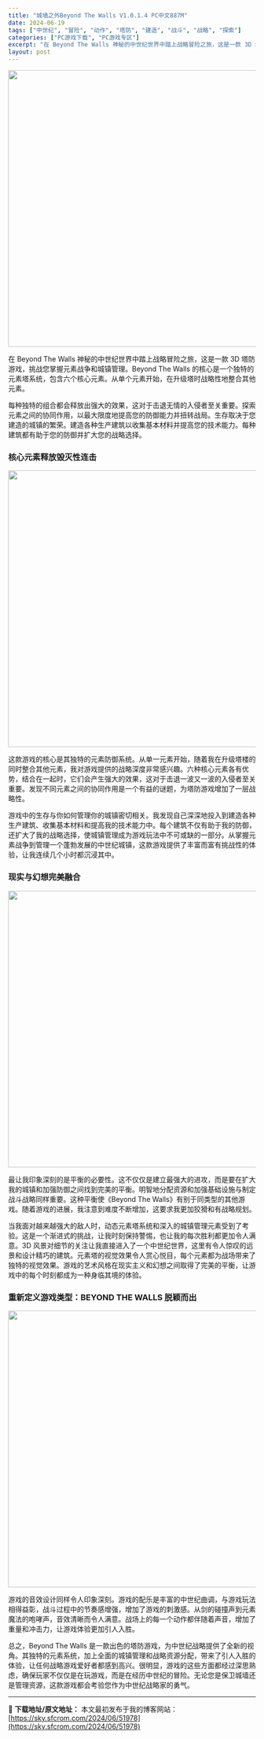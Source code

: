 ```yaml
---
title: "城墙之外Beyond The Walls V1.0.1.4 PC中文887M"
date: 2024-06-19
tags: ["中世纪", "冒险", "动作", "塔防", "建造", "战斗", "战略", "探索"]
categories: ["PC游戏下载", "PC游戏专区"]
excerpt: "在 Beyond The Walls 神秘的中世纪世界中踏上战略冒险之旅，这是一款 3D 塔防游戏，挑战您掌握元素战争和城镇管理。Beyond The Walls 的核心是一个独特的元素塔系统，包含六个核心元素。从单个元素开始，在升级塔时战略性地整合其他元素。 每种独特的组合都会释放出强大的效果，这&hellip;"
layout: post
---
```


<img class="aligncenter size-full wp-image-51981" src="https://sky.sfcrom.com/wp-content/uploads/2024/06/2024061909240887.webp" alt="" width="1000" height="562" />

在 Beyond The Walls 神秘的中世纪世界中踏上战略冒险之旅，这是一款 3D 塔防游戏，挑战您掌握元素战争和城镇管理。Beyond The Walls 的核心是一个独特的元素塔系统，包含六个核心元素。从单个元素开始，在升级塔时战略性地整合其他元素。

<span>每种独特的组合都会释放出强大的效果，这对于击退无情的入侵者至关重要。探索元素之间的协同作用，以最大限度地提高您的防御能力并扭转战局。生存取决于您建造的城镇的繁荣。建造各种生产建筑以收集基本材料并提高您的技术能力。每种建筑都有助于您的防御并扩大您的战略选择。</span>
<h3><span>核心元素释放毁灭性连击</span></h3>
<img class="aligncenter size-full wp-image-51980" src="https://sky.sfcrom.com/wp-content/uploads/2024/06/2024061909240874.webp" alt="" width="1000" height="562" />

<span>这款游戏的核心是其独特的元素防御系统。从单一元素开始，随着我在升级塔楼的同时整合其他元素，我对游戏提供的战略深度非常感兴趣。六种核心元素各有优势，结合在一起时，它们会产生强大的效果，这对于击退一波又一波的入侵者至关重要。发现不同元素之间的协同作用是一个有益的谜题，为塔防游戏增加了一层战略性。</span>

<span>游戏中的生存与你如何管理你的城镇密切相关。我发现自己深深地投入到建造各种生产建筑、收集基本材料和提高我的技术能力中。每个建筑不仅有助于我的防御，还扩大了我的战略选择，使城镇管理成为游戏玩法中不可或缺的一部分。从掌握元素战争到管理一个蓬勃发展的中世纪城镇，这款游戏提供了丰富而富有挑战性的体验，让我连续几个小时都沉浸其中。</span>
<h3><span>现实与幻想完美融合</span></h3>
<img class="aligncenter size-full wp-image-51982" src="https://sky.sfcrom.com/wp-content/uploads/2024/06/2024061909240875.webp" alt="" width="1000" height="562" />

<span>最让我印象深刻的是平衡的必要性。这不仅仅是建立最强大的进攻，而是要在扩大我的城镇和加强防御之间找到完美的平衡。明智地分配资源和加强基础设施与制定战斗战略同样重要。这种平衡使《Beyond The Walls》有别于同类型的其他游戏。随着游戏的进展，我注意到难度不断增加，这要求我更加狡猾和有战略规划。</span>

<span>当我面对越来越强大的敌人时，动态元素塔系统和深入的城镇管理元素受到了考验。这是一个渐进式的挑战，让我时刻保持警惕，也让我的每次胜利都更加令人满意。3D 风景对细节的关注让我直接进入了一个中世纪世界，这里有令人惊叹的远景和设计精巧的建筑。元素塔的视觉效果令人赏心悦目，每个元素都为战场带来了独特的视觉效果。游戏的艺术风格在现实主义和幻想之间取得了完美的平衡，让游戏中的每个时刻都成为一种身临其境的体验。</span>
<h3><span>重新定义游戏类型：BEYOND THE WALLS 脱颖而出</span></h3>
<img class="aligncenter size-full wp-image-51979" src="https://sky.sfcrom.com/wp-content/uploads/2024/06/202406190924079.webp" alt="" width="1000" height="562" />

<span>游戏的音效设计同样令人印象深刻。游戏的配乐是丰富的中世纪曲调，与游戏玩法相得益彰，战斗过程中的节奏感增强，增加了游戏的刺激感。从剑的碰撞声到元素魔法的咆哮声，音效清晰而令人满意。战场上的每一个动作都伴随着声音，增加了重量和冲击力，让游戏体验更加引人入胜。</span>

总之，Beyond The Walls 是一款出色的塔防游戏，为中世纪战略提供了全新的视角。其独特的元素系统，加上全面的城镇管理和战略资源分配，带来了引人入胜的体验，让任何战略游戏爱好者都感到高兴。很明显，游戏的这些方面都经过深思熟虑，确保玩家不仅仅是在玩游戏，而是在经历中世纪的冒险。无论您是保卫城墙还是管理资源，这款游戏都会考验您作为中世纪战略家的勇气。

---
📖 **下载地址/原文地址：** 本文最初发布于我的博客网站：[https://sky.sfcrom.com/2024/06/51978](https://sky.sfcrom.com/2024/06/51978)
